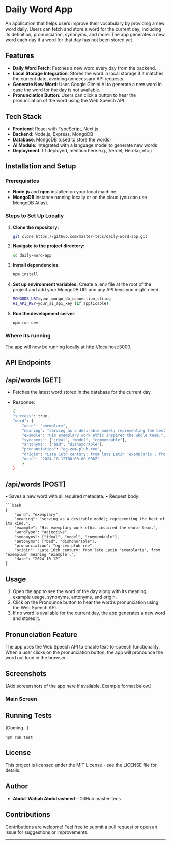 # Daily Word App

An application that helps users improve their vocabulary by providing a new word daily. Users can fetch and store a word for the current day, including its definition, pronunciation, synonyms, and more. The app generates a new word each day if a word for that day has not been stored yet.

## Features

- **Daily Word Fetch**: Fetches a new word every day from the backend.
- **Local Storage Integration**: Stores the word in local storage if it matches the current date, avoiding unnecessary API requests.
- **Generate New Word**: Uses Google Gimini AI to generate a new word in case the word for the day is not available.
- **Pronunciation Button**: Users can click a button to hear the pronunciation of the word using the Web Speech API.

## Tech Stack

- **Frontend**: React with TypeScript, Next.js
- **Backend**: Node.js, Express, MongoDB
- **Database**: MongoDB (used to store the words)
- **AI Module**: Integrated with a language model to generate new words
- **Deployment**: (If deployed, mention here e.g., Vercel, Heroku, etc.)

## Installation and Setup

### Prerequisites

- **Node.js** and **npm** installed on your local machine.
- **MongoDB** instance running locally or on the cloud (you can use MongoDB Atlas).

### Steps to Set Up Locally

1. **Clone the repository:**

   ```bash
   git clone https://github.com/master-tecs/daily-word-app.git

2. **Navigate to the project directory:**
   
    ```bash
    cd daily-word-app
    
3. **Install dependencies:**
   
    ```bash
    npm install
    
4. **Set up environment variables:**
  Create a .env file at the root of the project and add your MongoDB URI and any API keys you might need.
   
    ```bash
    MONGODB_URI=your_mongo_db_connection_string
    AI_API_KEY=your_ai_api_key (if applicable)

5. **Run the development server:**

   ```bash
   npm run dev


### Where its running
The app will now be running locally at http://localhost:3000.


## API Endpoints

## /api/words [GET]

- Fetches the latest word stored in the database for the current day.
- Response:

    ```bash
    {
    "success": true,
    "word": {
        "word": "exemplary",
        "meaning": "serving as a desirable model; representing the best of its kind.",
        "example": "His exemplary work ethic inspired the whole team.",
        "synonyms": ["ideal", "model", "commendable"],
        "antonyms": ["bad", "dishonorable"],
        "pronunciation": "eg-zem-pluh-ree",
        "origin": "Late 16th century: from late Latin 'exemplaris', from 'exemplum' meaning 'example'.",
        "date": "2024-10-12T00:00:00.000Z"
        }
    }

## /api/words [POST]

• Saves a new word with all required metadata.
• Request body:

    ```bash
    {
        "word": "exemplary",
        "meaning": "serving as a desirable model; representing the best of its kind.",
        "example": "His exemplary work ethic inspired the whole team.",
        "wordType": "adjective",
        "synonyms": ["ideal", "model", "commendable"],
        "antonyms": ["bad", "dishonorable"],
        "pronunciation": "eg-zem-pluh-ree",
        "origin": "Late 16th century: from late Latin 'exemplaris', from 'exemplum' meaning 'example'.",
        "date": "2024-10-12"
    }   

## Usage

1.	Open the app to see the word of the day along with its meaning, example usage, synonyms, antonyms, and origin.
2.	Click on the Pronounce button to hear the word’s pronunciation using the Web Speech API.
3.	If no word is available for the current day, the app generates a new word and stores it.

## Pronunciation Feature

The app uses the Web Speech API to enable text-to-speech functionality. When a user clicks on the pronunciation button, the app will pronounce the word out loud in the browser.

## Screenshots

(Add screenshots of the app here if available. Example format below.)

### Main Screen

## Running Tests

(Coming...)

 	npm run test
		

## License

This project is licensed under the MIT License - see the LICENSE file for details.


## Author

- **Abdul-Wahab Abdutrasheed** - GitHub master-tecs

## Contributions

Contributions are welcome! Feel free to submit a pull request or open an issue for suggestions or improvements.

---
